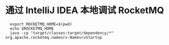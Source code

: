 # 通过 IntelliJ IDEA 本地调试 RocketMQ
```shell
  export ROCKETMQ_HOME=$(pwd)
  echo $ROCKETMQ_HOME
  java -cp "target/classes:target/dependency/*" org.apache.rocketmq.namesrv.NamesrvStartup
```